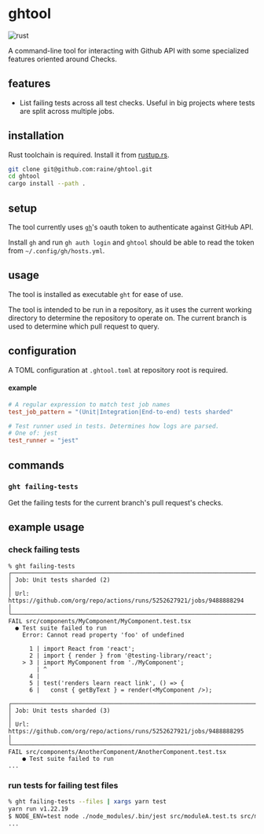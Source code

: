 # ghtool

![rust](https://github.com/raine/ghtool/actions/workflows/rust.yml/badge.svg)

A command-line tool for interacting with Github API with some specialized
features oriented around Checks.

## features

- List failing tests across all test checks. Useful in big projects where tests
  are split across multiple jobs.

## installation

Rust toolchain is required. Install it from [rustup.rs](https://rustup.rs/).

```sh
git clone git@github.com:raine/ghtool.git
cd ghtool
cargo install --path .
```

## setup

The tool currently uses [`gh`](https://github.com/cli/cli)'s oauth token to
authenticate against GitHub API.

Install `gh` and run `gh auth login` and `ghtool` should be able to read the
token from `~/.config/gh/hosts.yml`.

## usage

The tool is installed as executable `ght` for ease of use.

The tool is intended to be run in a repository, as it uses the current working
directory to determine the repository to operate on. The current branch is used
to determine which pull request to query.

## configuration

A TOML configuration at `.ghtool.toml` at repository root is required.

#### example

```toml
# A regular expression to match test job names
test_job_pattern = "(Unit|Integration|End-to-end) tests sharded"

# Test runner used in tests. Determines how logs are parsed.
# One of: jest
test_runner = "jest"
```

## commands

### `ght failing-tests`

Get the failing tests for the current branch's pull request's checks.

## example usage

### check failing tests

```
% ght failing-tests
┌─────────────────────────────────────────────────────────────────────────────┐
│ Job: Unit tests sharded (2)                                                 │
│ Url: https://github.com/org/repo/actions/runs/5252627921/jobs/9488888294    │
└─────────────────────────────────────────────────────────────────────────────┘
FAIL src/components/MyComponent/MyComponent.test.tsx
  ● Test suite failed to run
    Error: Cannot read property 'foo' of undefined

      1 | import React from 'react';
      2 | import { render } from '@testing-library/react';
    > 3 | import MyComponent from './MyComponent';
        | ^
      4 |
      5 | test('renders learn react link', () => {
      6 |   const { getByText } = render(<MyComponent />);

┌─────────────────────────────────────────────────────────────────────────────┐
│ Job: Unit tests sharded (3)                                                 │
│ Url: https://github.com/org/repo/actions/runs/5252627921/jobs/9488888295    │
└─────────────────────────────────────────────────────────────────────────────┘
FAIL src/components/AnotherComponent/AnotherComponent.test.tsx
    ● Test suite failed to run
...
```

### run tests for failing test files

```sh
% ght failing-tests --files | xargs yarn test
yarn run v1.22.19
$ NODE_ENV=test node ./node_modules/.bin/jest src/moduleA.test.ts src/moduleB.test.ts
...
```
